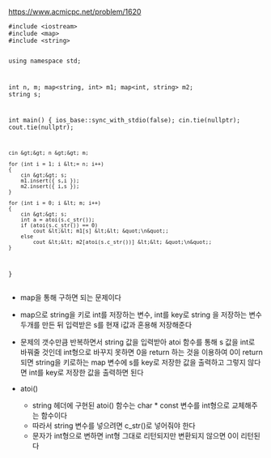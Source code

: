 <p><a href="https://www.acmicpc.net/problem/1620">https://www.acmicpc.net/problem/1620</a></p>
<pre><code class="language-cpp">#include &lt;iostream&gt;
#include &lt;map&gt;
#include &lt;string&gt;

using namespace std;

int n, m;
map&lt;string, int&gt; m1;
map&lt;int, string&gt; m2;
string s;

int main()
{
    ios_base::sync_with_stdio(false);
    cin.tie(nullptr);
    cout.tie(nullptr);

    cin &gt;&gt; n &gt;&gt; m;

    for (int i = 1; i &lt;= n; i++)
    {
        cin &gt;&gt; s;
        m1.insert({ s,i });
        m2.insert({ i,s });
    }

    for (int i = 0; i &lt; m; i++)
    {
        cin &gt;&gt; s;
        int a = atoi(s.c_str());
        if (atoi(s.c_str()) == 0)
            cout &lt;&lt; m1[s] &lt;&lt; &quot;\n&quot;;
        else
            cout &lt;&lt; m2[atoi(s.c_str())] &lt;&lt; &quot;\n&quot;;
    }
}
</code></pre>
<ul>
<li><p>map을 통해 구하면 되는 문제이다</p>
</li>
<li><p>map으로 string을 키로 int를 저장하는 변수, int를 key로 string 을 저장하는 변수 두개를 만든 뒤 입력받은 s를 현재 i값과 혼용해 저장해준다</p>
</li>
<li><p>문제의 갯수만큼 반복하면서 string 값을 입력받아 atoi 함수를 통해 s 값을 int로 바꿔줄 것인데 int형으로 바꾸지 못하면 0을 return 하는 것을 이용하여 0이 return되면 string을 키로하는 map 변수에 s를 key로 저장한 값을 출력하고 그렇지 않다면 int를 key로 저장한 값을 출력하면 된다</p>
</li>
<li><p>atoi()</p>
<ul>
<li>string 헤더에 구현된 atoi() 함수는 char * const 변수를 int형으로 교체해주는 함수이다</li>
<li>따라서 string 변수를 넣으려면 c_str()로 넣어줘야 한다</li>
<li>문자가 int형으로 변하면 int형 그대로 리턴되지만 변환되지 않으면 0이 리턴된다</li>
</ul>
</li>
</ul>